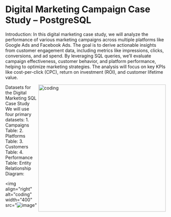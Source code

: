# Digital Marketing Campaign Case Study – PostgreSQL
Introduction: 
In this digital marketing case study, we will analyze the performance of various marketing campaigns across multiple platforms like Google Ads and Facebook Ads. The goal is to derive actionable insights from customer engagement data, including metrics like impressions, clicks, conversions, and ad spend. 
By leveraging SQL queries, we’ll evaluate campaign effectiveness, customer behavior, and platform performance, helping to optimize marketing strategies. The analysis will focus on key KPIs like cost-per-click (CPC), return on investment (ROI), and customer lifetime value.

<img align="right" alt="coding" width="400" src="![image](https://github.com/user-attachments/assets/2503b83e-df7a-4e27-9660-b7e7615618c8)">
Datasets for the Digital Marketing SQL Case Study
We will use four primary datasets:
1.	Campaigns Table:
2.	Platforms Table:
3.	Customers Table:
4.	Performance Table:
Entity Relationship Diagram:

<img align="right" alt="coding" width="400" src="![image](https://github.com/user-attachments/assets/087e6fe4-704b-4fa3-a241-afc976daed3c)"


